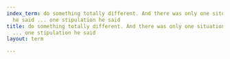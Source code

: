 ```yaml
---
index_term: do something totally different. And there was only one situation where
  he said ... one stipulation he said
title: do something totally different. And there was only one situation where he said
  ... one stipulation he said
layout: term

---
```

